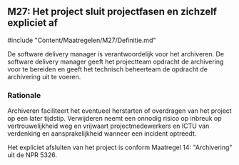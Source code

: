 ## M27: Het project sluit projectfasen en zichzelf expliciet af

#include "Content/Maatregelen/M27/Definitie.md"

De software delivery manager is verantwoordelijk voor het archiveren. De software delivery manager geeft het projectteam opdracht de archivering voor te bereiden en geeft het technisch beheerteam de opdracht de archivering uit te voeren.

### Rationale

Archiveren faciliteert het eventueel herstarten of overdragen van het project op een later tijdstip. Verwijderen neemt een onnodig risico op inbreuk op vertrouwelijkheid weg en vrijwaart projectmedewerkers en ICTU van verdenking en aansprakelijkheid wanneer een incident optreedt.

Het expliciet afsluiten van het project is conform Maatregel 14: "Archivering" uit de NPR 5326.
